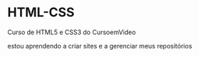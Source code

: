 # HTML-CSS
 Curso de HTML5 e CSS3 do CursoemVideo

estou aprendendo a criar sites e a gerenciar meus repositórios